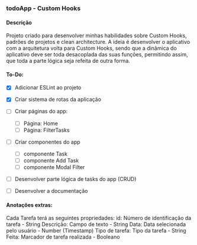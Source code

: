 ### todoApp - Custom Hooks

#### Descrição
Projeto criado para desenvolver minhas habilidades sobre Custom Hooks, padrões de projetos e clean architecture. A ideia é desenvolver o aplicativo com a arquitetura volta para Custom Hooks, sendo que a dinâmica do aplicativo deve ser toda desacoplada das suas funções, permitindo assim, que toda a parte lógica seja refeita de outra forma. 


#### To-Do:
- [x] Adicionar ESLint ao projeto
- [x] Criar sistema de rotas da aplicação
- [ ] Criar páginas do app:
    - [ ] Página: Home
    - [ ] Página: FilterTasks
- [ ] Criar componentes do app
    - [ ] componente Task
    - [ ] componente Add Task
    - [ ] componente Modal Filter
- [ ] Desenvolver parte lógica de tasks do app (CRUD)
- [ ] Desenvolver a documentação


#### Anotações extras:
Cada Tarefa terá as seguintes propriedades:
id: Número de identificação da tarefa - String
Descrição: Campo de texto - String
Data: Data selecionada pelo usuário - Number (Timestamp)
Tipo de tarefa: Tipo da tarefa - String
Feita: Marcador de tarefa realizada - Booleano
